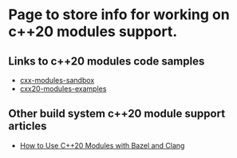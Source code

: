 # Page to store info for working on c++20 modules support.

## Links to c++20 modules code samples
* [cxx-modules-sandbox](https://github.com/mathstuf/cxx-modules-sandbox)
* [cxx20-modules-examples](https://github.com/build2/cxx20-modules-examples/)

## Other build system c++20 module support articles
* [How to Use C++20 Modules with Bazel and Clang](https://buildingblock.ai/cpp20-modules-bazel)